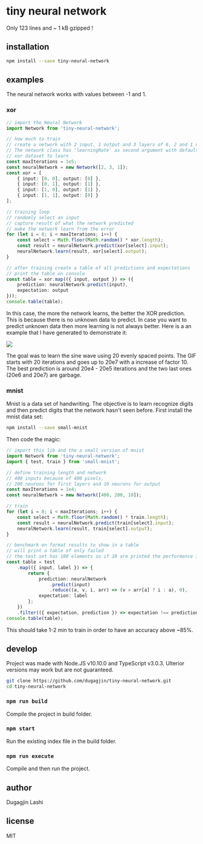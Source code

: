 # tiny neural network

Only 123 lines and ~ 1 kB gzipped !

## installation

```bash
npm install --save tiny-neural-network
```

## examples

The neural network works with values between -1 and 1.

### xor

```ts
// import the Neural Network
import Network from 'tiny-neural-network';

// how much to train
// create a network with 2 input, 1 output and 3 layers of 6, 2 and 1 neuron
// The network class has 'learningRate' as second argument with default value of 0.1.
// xor dataset to learn
const maxIterations = 1e5;
const neuralNetwork = new Network([2, 3, 1]);
const xor = [
    { input: [0, 0], output: [0] },
    { input: [0, 1], output: [1] },
    { input: [1, 0], output: [1] },
    { input: [1, 1], output: [0] }
];

// training loop
// randomly select an input
// capture result of what the network predicted
// make the network learn from the error
for (let i = 0; i < maxIterations; i++) {
    const select = Math.floor(Math.random() * xor.length);
    const result = neuralNetwork.predict(xor[select].input);
    neuralNetwork.learn(result, xor[select].output);
}

// after training create a table of all predictions and expectations
// print the table on console
const table = xor.map(({ input, output }) => ({
    prediction: neuralNetwork.predict(input),
    expectation: output
}));
console.table(table);
```

In this case, the more the network learns, the better the XOR prediction. This is because there is no unknown data to predict. In case you want to predict unknown data then more learning is not always better. Here is a an example that I have generated to demonstrate it:

![](https://i.imgur.com/yHJ71SX.gif)

The goal was to learn the sine wave using 20 evenly spaced points. The GIF starts with 20 iterations and goes up to 20e7 with a increase of factor 10.
The best prediction is around 20e4 - 20e5 iterations and the two last ones (20e6 and 20e7) are garbage.

### mnist

Mnist is a data set of handwriting. The objective is to learn recognize digits and then predict digits that the network hasn't seen before. First install the mnist data set:

```bash
npm install --save small-mnist
```

Then code the magic:

```typescript
// import this lib and the a small version of mnist
import Network from 'tiny-neural-network';
import { test, train } from 'small-mnist';

// define training length and network
// 400 inputs because of 400 pixels,
// 200 neurons for first layers and 10 neurons for output
const maxIterations = 1e4;
const neuralNetwork = new Network([400, 200, 10]);

// train
for (let i = 0; i < maxIterations; i++) {
    const select = Math.floor(Math.random() * train.length);
    const result = neuralNetwork.predict(train[select].input);
    neuralNetwork.learn(result, train[select].output);
}

// benchmark en format results to show in a table
// will print a table of only failed
// the test set has 100 elements so if 10 are printed the performance is 90%
const table = test
    .map(({ input, label }) => {
        return {
            prediction: neuralNetwork
                .predict(input)
                .reduce((a, v, i, arr) => (v > arr[a] ? i : a), 0),
            expectation: label
        };
    })
    .filter(({ expectation, prediction }) => expectation !== prediction);
console.table(table);
```

This should take 1-2 min to train in order to have an accuracy above ~85%.

## develop

Project was made with Node.JS v10.10.0 and TypeScript v3.0.3. Ulterior versions may work but are not guaranteed.

```bash
git clone https://github.com/dugagjin/tiny-neural-network.git
cd tiny-neural-network
```

### `npm run build`

Compile the project in build folder.

### `npm start`

Run the existing index file in the build folder.

### `npm run execute`

Compile and then run the project.

## author

Dugagjin Lashi

## license

MIT
